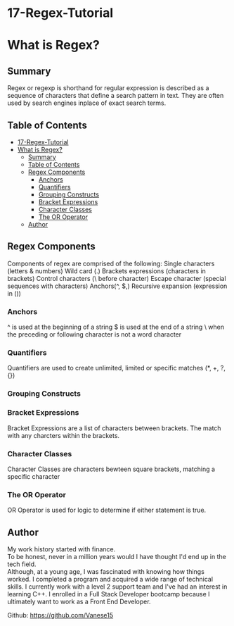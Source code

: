 # 17-Regex-Tutorial

# What is Regex?

## Summary
Regex or regexp is shorthand for regular expression is described as a sequence of characters that define a search pattern in text.  They are often used by search engines inplace of exact search terms.  


## Table of Contents

- [17-Regex-Tutorial](#17-regex-tutorial)
- [What is Regex?](#what-is-regex)
  - [Summary](#summary)
  - [Table of Contents](#table-of-contents)
  - [Regex Components](#regex-components)
    - [Anchors](#anchors)
    - [Quantifiers](#quantifiers)
    - [Grouping Constructs](#grouping-constructs)
    - [Bracket Expressions](#bracket-expressions)
    - [Character Classes](#character-classes)
    - [The OR Operator](#the-or-operator)
  - [Author](#author)

## Regex Components
Components of regex are comprised of the following:
Single characters (letters & numbers)
Wild card (.)
Brackets expressions (characters in brackets)
Control characters (\ before character)
Escape character (special sequences with characters)
Anchors(^, $,\)
Recursive expansion (expression in ())

### Anchors
^ is used at the beginning of a string
$ is used at the end of a string
\ when the preceding or following character is not a word character
### Quantifiers
Quantifiers are used to create unlimited, limited or specific matches (*, +, ?, {})
### Grouping Constructs

### Bracket Expressions
Bracket Expressions are a list of characters between brackets.  The match with any charcters within the brackets.
### Character Classes
Character Classes are characters bewteen square brackets, matching a specific character
### The OR Operator
OR Operator is used for logic to determine if either statement is true.
## Author

My work history started with finance.  
To be honest, never in a million years would I have thought I'd end up in the tech field.  
Although, at a young age, I was fascinated with knowing how things worked. 
I completed a program and acquired a wide range of technical skills.  I currently work with a 
level 2 support team and I've had an interest in learning C++.  I enrolled in a 
Full Stack Developer bootcamp because I ultimately want to work as a Front End Developer.

Github: https://github.com/Vanese15
